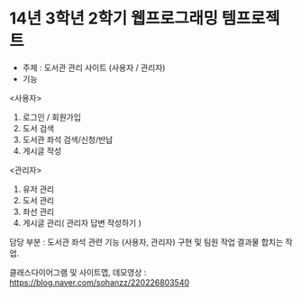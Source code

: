 # 14년 3학년 2학기 웹프로그래밍 템프로젝트


 - 주제 : 도서관 관리 사이트 (사용자 / 관리자)
 - 기능
 
<사용자>
  1. 로그인 / 회원가입
  2. 도서 검색
  3. 도서관 좌석 검색/신청/반납
  4. 게시글 작성
  
<관리자>
  1. 유저 관리
  2. 도서 관리
  4. 좌선 관리
  3. 게시글 관리( 관리자 답변 작성하기 )
    
 담당 부분 : 도서관 좌석 관련 기능 (사용자, 관리자) 구현 및 팀원 작업 결과물 합치는 작업.
 
 클래스다이어그램 및 사이트맵, 데모영상 : https://blog.naver.com/sohanzz/220226803540
